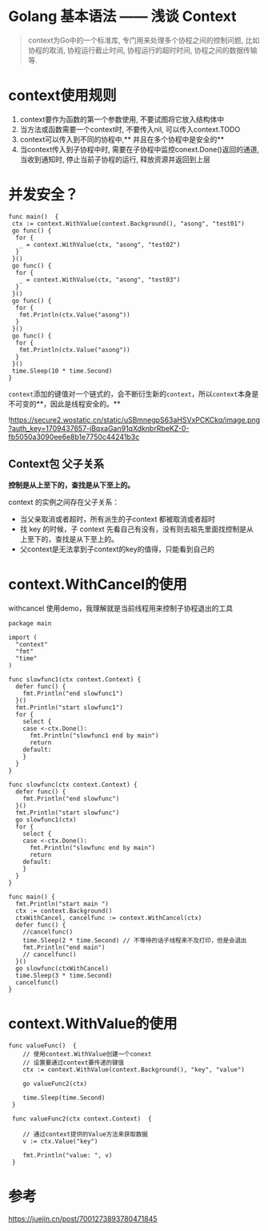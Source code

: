 # Golang 基本语法 —— 浅谈 Context


>context为Go中的一个标准库, 专门用来处理多个协程之间的控制问题, 比如协程的取消, 协程运行截止时间, 协程运行的超时时间, 协程之间的数据传输等.</br>

<!--more-->

# context使用规则

1. context要作为函数的第一个参数使用, 不要试图将它放入结构体中
2. 当方法或函数需要一个context时, 不要传入nil, 可以传入context.TODO
3. context可以传入到不同的协程中,** 并且在多个协程中是安全的**
4. 当context传入到子协程中时, 需要在子协程中监控conext.Done()返回的通道, 当收到通知时, 停止当前子协程的运行, 释放资源并返回到上层

# 并发安全？

```
func main()  {
 ctx := context.WithValue(context.Background(), "asong", "test01")
 go func() {
  for {
   _ = context.WithValue(ctx, "asong", "test02")
  }
 }()
 go func() {
  for {
   _ = context.WithValue(ctx, "asong", "test03")
  }
 }()
 go func() {
  for {
   fmt.Println(ctx.Value("asong"))
  }
 }()
 go func() {
  for {
   fmt.Println(ctx.Value("asong"))
  }
 }()
 time.Sleep(10 * time.Second)
}

```

`context`添加的键值对一个链式的，会不断衍生新的`context`，所以`context`本身是不可变的**，因此是线程安全的。**

!https://secure2.wostatic.cn/static/uSBmnegpS63aHSVxPCKCkq/image.png?auth_key=1709437657-jBqxaGan91qXdknbrRbeKZ-0-fb5050a3090ee6e8b1e7750c44241b3c

## Context包 父子关系

**控制是从上至下的，查找是从下至上的。**

context 的实例之间存在父子关系：

- 当父亲取消或者超时，所有派生的子context 都被取消或者超时
- 找 key 的时候，子 context 先看自己有没有，没有则去祖先里面找控制是从上至下的，查找是从下至上的。
- 父context是无法拿到子context的key的值得，只能看到自己的

# context.WithCancel的使用

withcancel 使用demo，我理解就是当前线程用来控制子协程退出的工具

```
package main

import (
  "context"
  "fmt"
  "time"
)

func slowfunc1(ctx context.Context) {
  defer func() {
    fmt.Println("end slowfunc1")
  }()
  fmt.Println("start slowfunc1")
  for {
    select {
    case <-ctx.Done():
      fmt.Println("slowfunc1 end by main")
      return
    default:
    }
  }
}

func slowfunc(ctx context.Context) {
  defer func() {
    fmt.Println("end slowfunc")
  }()
  fmt.Println("start slowfunc")
  go slowfunc1(ctx)
  for {
    select {
    case <-ctx.Done():
      fmt.Println("slowfunc end by main")
      return
    default:
    }
  }
}

func main() {
  fmt.Println("start main ")
  ctx := context.Background()
  ctxWithCancel, cancelfunc := context.WithCancel(ctx)
  defer func() {
    //cancelfunc()
    time.Sleep(2 * time.Second) // 不等待的话子线程来不及打印，但是会退出
    fmt.Println("end main")
    // cancelfunc()
  }()
  go slowfunc(ctxWithCancel)
  time.Sleep(3 * time.Second)
  cancelfunc()
}

```

# context.WithValue的使用

```
func valueFunc()  {
    // 使用context.WithValue创建一个conext
    // 设置要通过context要传递的键值
    ctx := context.WithValue(context.Background(), "key", "value")
 
    go valueFunc2(ctx)
 
    time.Sleep(time.Second)
 }
 
 func valueFunc2(ctx context.Context)  {
 
    // 通过context提供的Value方法来获取数据
    v := ctx.Value("key")
 
    fmt.Println("value: ", v)
 }

```

# 参考
https://juejin.cn/post/7001273893780471845
